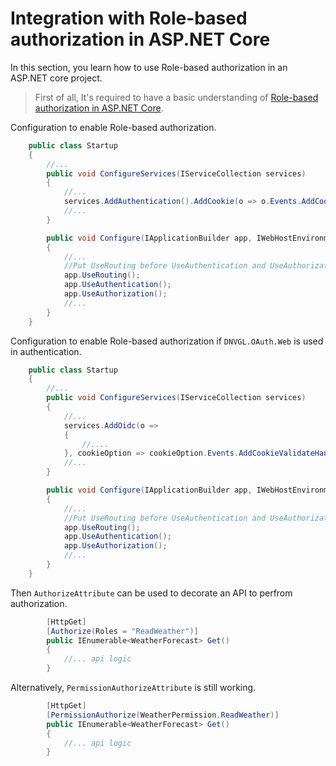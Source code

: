 # Integration with Role-based authorization in ASP.NET Core
In this section, you learn how to use Role-based authorization in an ASP.NET core project.

> First of all, It's required to have a basic understanding of [Role-based authorization in ASP.NET Core](https://docs.microsoft.com/en-us/aspnet/core/security/authorization/roles?view=aspnetcore-5.0).

Configuration to enable Role-based authorization.
```cs
    public class Startup
    {
        //...
        public void ConfigureServices(IServiceCollection services)
        {
            //...
            services.AddAuthentication().AddCookie(o => o.Events.AddCookieValidateHandler());
            //...
        }

        public void Configure(IApplicationBuilder app, IWebHostEnvironment env)
        {
            //...
            //Put UseRouting before UseAuthentication and UseAuthorization
            app.UseRouting();
            app.UseAuthentication();
            app.UseAuthorization();
            //...
        }
    }
```

Configuration to enable Role-based authorization if `DNVGL.OAuth.Web` is used in authentication.
```cs
    public class Startup
    {
        //...
        public void ConfigureServices(IServiceCollection services)
        {
            //...
            services.AddOidc(o =>
            {
                //....
            }, cookieOption => cookieOption.Events.AddCookieValidateHandler());
            //...
        }

        public void Configure(IApplicationBuilder app, IWebHostEnvironment env)
        {
            //...
            //Put UseRouting before UseAuthentication and UseAuthorization
            app.UseRouting();
            app.UseAuthentication();
            app.UseAuthorization();
            //...
        }
    }
```

Then `AuthorizeAttribute` can be used to decorate an API to perfrom authorization.
```cs
        [HttpGet]
        [Authorize(Roles = "ReadWeather")]
        public IEnumerable<WeatherForecast> Get()
        {
            //... api logic
        }
```

Alternatively, `PermissionAuthorizeAttribute` is still working.
```cs
        [HttpGet]
        [PermissionAuthorize(WeatherPermission.ReadWeather)]
        public IEnumerable<WeatherForecast> Get()
        {
            //... api logic
        }
```